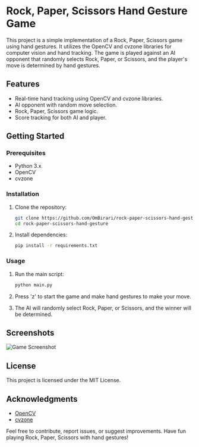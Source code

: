 # Rock, Paper, Scissors Hand Gesture Game

This project is a simple implementation of a Rock, Paper, Scissors game using hand gestures. It utilizes the OpenCV and cvzone libraries for computer vision and hand tracking. The game is played against an AI opponent that randomly selects Rock, Paper, or Scissors, and the player's move is determined by hand gestures.

## Features

- Real-time hand tracking using OpenCV and cvzone libraries.
- AI opponent with random move selection.
- Rock, Paper, Scissors game logic.
- Score tracking for both AI and player.

## Getting Started

### Prerequisites

- Python 3.x
- OpenCV
- cvzone

### Installation

1. Clone the repository:

    ```bash
    git clone https://github.com/OmBirari/rock-paper-scissors-hand-gesture.git
    cd rock-paper-scissors-hand-gesture
    ```

2. Install dependencies:

    ```bash
    pip install -r requirements.txt
    ```

### Usage

1. Run the main script:

    ```bash
    python main.py
    ```

2. Press 'z' to start the game and make hand gestures to make your move.

3. The AI will randomly select Rock, Paper, or Scissors, and the winner will be determined.

## Screenshots

![Game Screenshot]([docs/screenshot.png](https://github.com/OmBirari/RockPaperScissor/blob/main/Capture.JPG))

## License

This project is licensed under the MIT License.

## Acknowledgments

- [OpenCV](https://opencv.org/)
- [cvzone](https://github.com/cvzone/cvzone)

Feel free to contribute, report issues, or suggest improvements. Have fun playing Rock, Paper, Scissors with hand gestures!
